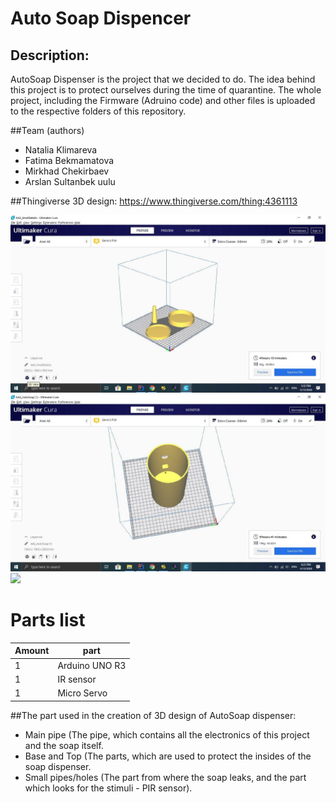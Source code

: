 # Auto Soap Dispencer
## Description:
AutoSoap Dispenser is the project that we decided to do. 
The idea behind this project is to protect ourselves during the time of quarantine.
The whole project, including the Firmware (Adruino code) and other files is uploaded to the respective folders of this repository.

##Team (authors)
* Natalia Klimareva
* Fatima Bekmamatova
* Mirkhad Chekirbaev
* Arslan Sultanbek uulu

##Thingiverse 3D design:
https://www.thingiverse.com/thing:4361113

<img src="Images%20of%20SCAD%2C%20STL%2C%20and%20Firmware/Small%20parts%20in%20Cura%20slicer%20Top-side.jpg">
<img src="Images%20of%20SCAD%2C%20STL%2C%20and%20Firmware/Main%20part%20in%20Cura%20slicer%20top.jpg">
<img src="Images%20of%20SCAD%2C%20STL%2C%20and%20Firmware/The%20whole%20hardware%20in%20Cura%20slicer.png
<img src="Images%20of%20SCAD%2C%20STL%2C%20and%20Firmware/Circuit%20image.jpg">


# Parts list
| Amount |    part      |
|--------|--------------|
|   1    |Arduino UNO R3|
|   1    |IR sensor     |
|   1    |Micro Servo   |

##The part used in the creation of 3D design of AutoSoap dispenser:

* Main pipe (The pipe, which contains all the electronics of this project and the soap itself.
* Base and Top (The parts, which are used to protect the insides of the soap dispenser.
* Small pipes/holes (The part from where the soap leaks, and the part which looks for the stimuli - PIR sensor).
